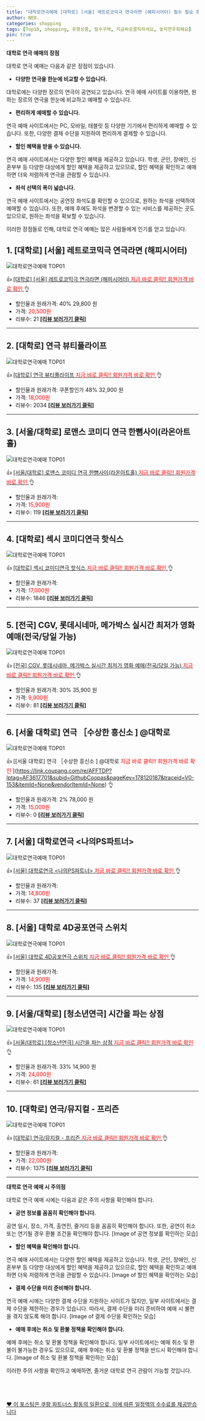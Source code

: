 ```yaml
---
title: "대학로연극예매 [대학로] [서울] 레트로코믹극 연극라면 (해피시어터) 필수 필요 추천 제품 비교 최저 가격 비교 장점 구매 후기 구매평"
author: NEO.
categories: shopping
tags: [Top10, shopping, 유행상품, 필수구매, 지금바로클릭하세요, 놓치면후회해요]
pin: true
---
```

**대학로 연극 예매의 장점**

대학로 연극 예매는 다음과 같은 장점이 있습니다.

* **다양한 연극을 한눈에 비교할 수 있습니다.**

대학로에는 다양한 장르의 연극이 공연되고 있습니다. 연극 예매 사이트를 이용하면, 원하는 장르의 연극을 한눈에 비교하고 예매할 수 있습니다.

* **편리하게 예매할 수 있습니다.**

연극 예매 사이트에서는 PC, 모바일, 태블릿 등 다양한 기기에서 편리하게 예매할 수 있습니다. 또한, 다양한 결제 수단을 지원하여 편리하게 결제할 수 있습니다.

* **할인 혜택을 받을 수 있습니다.**

연극 예매 사이트에서는 다양한 할인 혜택을 제공하고 있습니다. 학생, 군인, 장애인, 신혼부부 등 다양한 대상에게 할인 혜택을 제공하고 있으므로, 할인 혜택을 확인하고 예매하면 더욱 저렴하게 연극을 관람할 수 있습니다.

* **좌석 선택의 폭이 넓습니다.**

연극 예매 사이트에서는 공연장 좌석도를 확인할 수 있으므로, 원하는 좌석을 선택하여 예매할 수 있습니다. 또한, 예매 후에도 좌석을 변경할 수 있는 서비스를 제공하는 곳도 있으므로, 원하는 좌석을 확보할 수 있습니다.

이러한 장점들로 인해, 대학로 연극 예매는 많은 사람들에게 인기를 얻고 있습니다.

   

## 1. [대학로] [서울] 레트로코믹극 연극라면 (해피시어터)

![대학로연극예매 TOP01](https://thumbnail6.coupangcdn.com/thumbnails/remote/490x490ex/image/travel_reactor/travelSeller/common/A00215918/478c1ad6-52fb-4a5f-b418-eb217760fff2.jpg)


👍 [[대학로] [서울] 레트로코믹극 연극라면 (해피시어터) <font color=red> 지금 바로 클릭!! 회원가격 바로 확인 </font> ](https://link.coupang.com/re/AFFTDP?lptag=AF3617701&subid=GithubCoopas&pageKey=10000000041263&traceid=V0-153&itemId=None&vendorItemId=None) 👌 


- 할인율과 원래가격: 40%  29,800   원
- 가격: <span style='color:red'>20,500원</span>
- 리뷰수: 21  [**[리뷰 보러가기 클릭]**](https://link.coupang.com/re/AFFTDP?lptag=AF3617701&subid=GithubCoopas&pageKey=10000000041263&traceid=V0-153&itemId=None&vendorItemId=None)

---


   

## 2. [대학로] 연극 뷰티풀라이프

![대학로연극예매 TOP01](https://thumbnail9.coupangcdn.com/thumbnails/remote/490x490ex/image/travel_reactor/travelSeller/common/A00186854/d80f35d4-3de2-4169-b601-2434e9f50ded.jpg)


👍 [[대학로] 연극 뷰티풀라이프 <font color=red> 지금 바로 클릭!! 회원가격 바로 확인 </font> ](https://link.coupang.com/re/AFFTDP?lptag=AF3617701&subid=GithubCoopas&pageKey=178121522&traceid=V0-153&itemId=None&vendorItemId=None) 👌 


- 할인율과 원래가격: 쿠폰할인가 48%  32,900   원
- 가격: <span style='color:red'>18,000원</span>
- 리뷰수: 2034  [**[리뷰 보러가기 클릭]**](https://link.coupang.com/re/AFFTDP?lptag=AF3617701&subid=GithubCoopas&pageKey=178121522&traceid=V0-153&itemId=None&vendorItemId=None)

---


   

## 3. [서울/대학로] 로맨스 코미디 연극 한뼘사이(라온아트홀)

![대학로연극예매 TOP01](https://thumbnail8.coupangcdn.com/thumbnails/remote/490x490ex/image/travel_reactor/travelSeller/common/A00470013/e231e1f1-4495-450d-9c64-40a91a1dffed.jpg)


👍 [[서울/대학로] 로맨스 코미디 연극 한뼘사이(라온아트홀) <font color=red> 지금 바로 클릭!! 회원가격 바로 확인 </font> ](https://link.coupang.com/re/AFFTDP?lptag=AF3617701&subid=GithubCoopas&pageKey=10000000579712&traceid=V0-153&itemId=None&vendorItemId=None) 👌 


- 할인율과 원래가격: 
- 가격: <span style='color:red'>15,900원</span>
- 리뷰수: 119  [**[리뷰 보러가기 클릭]**](https://link.coupang.com/re/AFFTDP?lptag=AF3617701&subid=GithubCoopas&pageKey=10000000579712&traceid=V0-153&itemId=None&vendorItemId=None)

---


   

## 4. [대학로] 섹시 코미디연극 핫식스

![대학로연극예매 TOP01](https://thumbnail10.coupangcdn.com/thumbnails/remote/490x490ex/image/travel_reactor/travelSeller/common/A00649546/7ab9c8a4-6261-4b14-b1d3-8dae5f30b9db.png)


👍 [[대학로] 섹시 코미디연극 핫식스 <font color=red> 지금 바로 클릭!! 회원가격 바로 확인 </font> ](https://link.coupang.com/re/AFFTDP?lptag=AF3617701&subid=GithubCoopas&pageKey=10000000653591&traceid=V0-153&itemId=None&vendorItemId=None) 👌 


- 할인율과 원래가격: 
- 가격: <span style='color:red'>17,000원</span>
- 리뷰수: 1846  [**[리뷰 보러가기 클릭]**](https://link.coupang.com/re/AFFTDP?lptag=AF3617701&subid=GithubCoopas&pageKey=10000000653591&traceid=V0-153&itemId=None&vendorItemId=None)

---


   

## 5. [전국] CGV, 롯데시네마, 메가박스 실시간 최저가 영화 예매(전국/당일 가능)

![대학로연극예매 TOP01](https://thumbnail10.coupangcdn.com/thumbnails/remote/490x490ex/image/travel_reactor/travelSeller/common/A00975239/0544333a-9d2a-4ac9-b5af-4e4c167c5930.jpg)


👍 [[전국] CGV, 롯데시네마, 메가박스 실시간 최저가 영화 예매(전국/당일 가능) <font color=red> 지금 바로 클릭!! 회원가격 바로 확인 </font> ](https://link.coupang.com/re/AFFTDP?lptag=AF3617701&subid=GithubCoopas&pageKey=10000002656675&traceid=V0-153&itemId=None&vendorItemId=None) 👌 


- 할인율과 원래가격: 30%  35,900   원
- 가격: <span style='color:red'>9,900원</span>
- 리뷰수: 81  [**[리뷰 보러가기 클릭]**](https://link.coupang.com/re/AFFTDP?lptag=AF3617701&subid=GithubCoopas&pageKey=10000002656675&traceid=V0-153&itemId=None&vendorItemId=None)

---


   

## 6. [서울 대학로]  연극 ［수상한 흥신소 ] @대학로

![대학로연극예매 TOP01](https://thumbnail10.coupangcdn.com/thumbnails/remote/490x490ex/image/travel_reactor/travelSeller/common/A00186538/3dacf33e-3fcb-4caf-82df-7c9861871c27.jpg)


👍 [[서울 대학로]  연극 ［수상한 흥신소 ] @대학로 <font color=red> 지금 바로 클릭!! 회원가격 바로 확인 </font> ](https://link.coupang.com/re/AFFTDP?lptag=AF3617701&subid=GithubCoopas&pageKey=178120187&traceid=V0-153&itemId=None&vendorItemId=None) 👌 


- 할인율과 원래가격: 2%  78,000   원
- 가격: <span style='color:red'>15,000원</span>
- 리뷰수: 0  [**[리뷰 보러가기 클릭]**](https://link.coupang.com/re/AFFTDP?lptag=AF3617701&subid=GithubCoopas&pageKey=178120187&traceid=V0-153&itemId=None&vendorItemId=None)

---


   

## 7. [서울] 대학로연극 <나의PS파트너>

![대학로연극예매 TOP01](https://thumbnail7.coupangcdn.com/thumbnails/remote/490x490ex/image/travel_reactor/travelSeller/common/A00186523/1580b990-f3cf-4069-b252-4919a8d8c9d8.jpg)


👍 [[서울] 대학로연극 <나의PS파트너> <font color=red> 지금 바로 클릭!! 회원가격 바로 확인 </font> ](https://link.coupang.com/re/AFFTDP?lptag=AF3617701&subid=GithubCoopas&pageKey=10000001424408&traceid=V0-153&itemId=None&vendorItemId=None) 👌 


- 할인율과 원래가격: 
- 가격: <span style='color:red'>14,800원</span>
- 리뷰수: 37  [**[리뷰 보러가기 클릭]**](https://link.coupang.com/re/AFFTDP?lptag=AF3617701&subid=GithubCoopas&pageKey=10000001424408&traceid=V0-153&itemId=None&vendorItemId=None)

---


   

## 8. [서울] 대학로 4D공포연극 스위치

![대학로연극예매 TOP01](https://thumbnail7.coupangcdn.com/thumbnails/remote/490x490ex/image/travel_reactor/travelSeller/common/A00186945/7b3cbebf-3c3b-4af9-a6e1-ce293f4d2a62.jpg)


👍 [[서울] 대학로 4D공포연극 스위치 <font color=red> 지금 바로 클릭!! 회원가격 바로 확인 </font> ](https://link.coupang.com/re/AFFTDP?lptag=AF3617701&subid=GithubCoopas&pageKey=178121124&traceid=V0-153&itemId=None&vendorItemId=None) 👌 


- 할인율과 원래가격: 
- 가격: <span style='color:red'>14,900원</span>
- 리뷰수: 135  [**[리뷰 보러가기 클릭]**](https://link.coupang.com/re/AFFTDP?lptag=AF3617701&subid=GithubCoopas&pageKey=178121124&traceid=V0-153&itemId=None&vendorItemId=None)

---


   

## 9. [서울/대학로] [청소년연극] 시간을 파는 상점

![대학로연극예매 TOP01](https://thumbnail8.coupangcdn.com/thumbnails/remote/490x490ex/image/travel_reactor/travelSeller/common/A00186843/1fc5ec8c-121f-410e-ac82-86c7594f8173.png)


👍 [[서울/대학로] [청소년연극] 시간을 파는 상점 <font color=red> 지금 바로 클릭!! 회원가격 바로 확인 </font> ](https://link.coupang.com/re/AFFTDP?lptag=AF3617701&subid=GithubCoopas&pageKey=178120765&traceid=V0-153&itemId=None&vendorItemId=None) 👌 


- 할인율과 원래가격: 33%  14,900   원
- 가격: <span style='color:red'>24,000원</span>
- 리뷰수: 61  [**[리뷰 보러가기 클릭]**](https://link.coupang.com/re/AFFTDP?lptag=AF3617701&subid=GithubCoopas&pageKey=178120765&traceid=V0-153&itemId=None&vendorItemId=None)

---


   

## 10. [대학로] 연극/뮤지컬 - 프리즌

![대학로연극예매 TOP01](https://thumbnail6.coupangcdn.com/thumbnails/remote/490x490ex/image/travel_reactor/travelSeller/common/A00270900/6366fa71-30f9-4706-b406-b4a0cb8a3ba2.jpg)


👍 [[대학로] 연극/뮤지컬 - 프리즌 <font color=red> 지금 바로 클릭!! 회원가격 바로 확인 </font> ](https://link.coupang.com/re/AFFTDP?lptag=AF3617701&subid=GithubCoopas&pageKey=10000000419334&traceid=V0-153&itemId=None&vendorItemId=None) 👌 


- 할인율과 원래가격: 
- 가격: <span style='color:red'>22,000원</span>
- 리뷰수: 1375  [**[리뷰 보러가기 클릭]**](https://link.coupang.com/re/AFFTDP?lptag=AF3617701&subid=GithubCoopas&pageKey=10000000419334&traceid=V0-153&itemId=None&vendorItemId=None)

---
**대학로 연극 예매 시 주의점**

대학로 연극 예매 시에는 다음과 같은 주의 사항을 확인해야 합니다.

* **공연 정보를 꼼꼼히 확인해야 합니다.**

공연 일시, 장소, 가격, 출연진, 줄거리 등을 꼼꼼히 확인해야 합니다. 또한, 공연이 취소 또는 연기될 경우 환불 조건을 확인해야 합니다.
[Image of 공연 정보를 확인하는 모습]

* **할인 혜택을 확인해야 합니다.**

연극 예매 사이트에서는 다양한 할인 혜택을 제공하고 있습니다. 학생, 군인, 장애인, 신혼부부 등 다양한 대상에게 할인 혜택을 제공하고 있으므로, 할인 혜택을 확인하고 예매하면 더욱 저렴하게 연극을 관람할 수 있습니다.
[Image of 할인 혜택을 확인하는 모습]

* **결제 수단을 미리 준비해야 합니다.**

연극 예매 시에는 다양한 결제 수단을 지원하는 사이트가 많지만, 일부 사이트에서는 결제 수단을 제한하는 경우가 있습니다. 따라서, 결제 수단을 미리 준비하여 예매 시 불편을 겪지 않도록 해야 합니다.
[Image of 결제 수단을 확인하는 모습]

* **예매 후에는 취소 및 환불 정책을 확인해야 합니다.**

예매 후에는 취소 및 환불 정책을 확인해야 합니다. 일부 사이트에서는 예매 취소 및 환불이 불가능한 경우도 있으므로, 예매 후에는 취소 및 환불 정책을 반드시 확인해야 합니다.
[Image of 취소 및 환불 정책을 확인하는 모습]

이러한 주의 사항을 확인하고 예매하면, 즐거운 대학로 연극 관람이 가능할 것입니다.<br><br><br><br><br> [ ❤  이 포스팅은 쿠팡 파트너스 활동의 일환으로, 이에 따른 일정액의 수수료를 제공받습니다](https://link.coupang.com/a/bcEFyh)